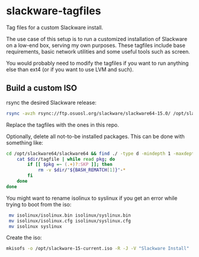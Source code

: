 # slackware-tagfiles
Tag files for a custom Slackware install.

The use case of this setup is to run a customized installation of Slackware on a low-end box, serving my own purposes. These tagfiles include base requirements, basic network utilities and some useful tools such as screen.

You would probably need to modify the tagfiles if you want to run anything else than ext4 (or if you want to use LVM and such).

## Build a custom ISO

rsync the desired Slackware release:
```bash
rsync -avzh rsync://ftp.osuosl.org/slackware/slackware64-15.0/ /opt/slackware64/
```

Replace the tagfiles with the ones in this repo.

Optionally, delete all not-to-be installed packages. This can be done with something like:
```bash
cd /opt/slackware64/slackware64 && find ./ -type d -mindepth 1 -maxdepth 1 | while read dir; do
    cat $dir/tagfile | while read pkg; do
        if [[ $pkg =~ (.+)?:SKP ]]; then
            rm -v $dir/"${BASH_REMATCH[1]}"-*
        fi
    done
done
```
You might want to rename isolinux to syslinux if you get an error while trying to boot from the iso:
```bash
 mv isolinux/isolinux.bin isolinux/syslinux.bin
 mv isolinux/isolinux.cfg isolinux/syslinux.cfg
 mv isolinux syslinux
 ```

Create the iso:
```bash
mkisofs -o /opt/slackware-15-current.iso -R -J -V "Slackware Install"  -x ./extra -x ./patches -x ./source -x ./testing -x ./usb-and-pxe-installers -b syslinux/syslinux.bin -c syslinux/boot.cat -no-emul-boot -boot-load-size 4 -boot-info-table -hide-rr-moved -hide-joliet-trans-tbl -sort syslinux/iso.sort -v -d -N -A "Slackware 15 minimal.slarm" .
```
